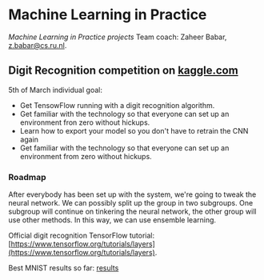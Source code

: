 # Machine Learning in Practice
_Machine Learning in Practice projects_
Team coach: Zaheer Babar, [z.babar@cs.ru.nl](z.babar@cs.ru.nl).

## Digit Recognition competition on [kaggle.com](https://kaggle.com/)
5th of March individual goal:
* Get TensowFlow running with a digit recognition algorithm. 
* Get familiar with the technology so that everyone can set up an environment fron zero without hickups.
* Learn how to export your model so you don't have to retrain the CNN 
again
* Get familiar with the technology so that everyone can set up an environment from zero without hickups.

### Roadmap
After everybody has been set up with the system, we're going to tweak the neural network. 
We can possibly split up the group in two subgroups. One subgroup will continue on tinkering the neural network, the other group will use other methods. In this way, we can use ensemble learning.

Official digit recognition TensorFlow tutorial: [https://www.tensorflow.org/tutorials/layers](https://www.tensorflow.org/tutorials/layers).

Best MNIST results so far: 
[results](http://rodrigob.github.io/are_we_there_yet/build/classification_datasets_results.html#4d4e495354)


